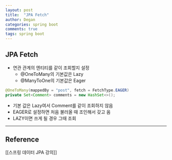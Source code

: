 ```yaml
---
layout: post
title:  "JPA Fetch"
author: Degan
categories: spring boot 
comments: true
tags: spring boot
---
```


## JPA Fetch

- 연관 관계의 엔티티를 같이 조회할지 설정
	- @OneToMany의 기본값은 Lazy
	- @ManyToOne의 기본값은 Eager

```java
@OneToMany(mappedBy = "post", fetch = FetchType.EAGER)
private Set<Comment> comments = new HashSet<>();
```

- 기본 값은 Lazy여서 Comment를 같이 조회하지 않음
- EAGER로 설정하면 처음 불러올 때 조인해서 갖고 옴
- LAZY이면 쓰게 될 경우 그때 조회

---
## Reference

[[스프링 데이터 JPA 강의]]
